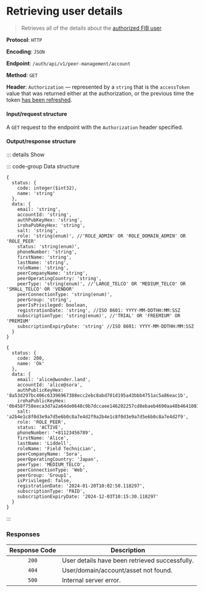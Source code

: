 # Retrieving user details

> Retrieves all of the details about the [authorized FIB user](../auth-controller/authorizing-a-user-in-the-system.md).

**Protocol**: `HTTP`

**Encoding**: `JSON`

**Endpoint**: `/auth/api/v1/peer-management/account`

**Method**: `GET`

**Header**: `Authorization` — represented by a `string` that is the `accessToken` value that was returned either at the authorization, or the previous time the token [has been refreshed](../auth-controller/refreshing-authentication-tokens.md).

#### Input/request structure

A `GET` request to the endpoint with the `Authorization` header specified.

#### Output/response structure

::: details Show

::: code-group Data structure

```json5 [Structure]
{
  status: {
    code: integer($int32),
    name: 'string'
  },
  data: {
    email: 'string',
    accountId: 'string',
    authPubKeyHex: 'string',
    irohaPubKeyHex: 'string',
    salt: 'string',
    role: 'string(enum)', //'ROLE_ADMIN' OR 'ROLE_DOMAIN_ADMIN' OR 'ROLE_PEER'
    status: 'string(enum)',
    phoneNumber: 'string',
    firstName: 'string',
    lastName: 'string',
    roleName: 'string',
    peerCompanyName: 'string',
    peerOperatingCountry: 'string',
    peerType: 'string(enum)', //'LARGE_TELCO' OR 'MEDIUM_TELCO' OR 'SMALL_TELCO' OR 'VENDOR'
    peerConnectionType: 'string(enum)',
    peerGroup: 'string',
    peerIsPrivileged: boolean,
    registrationDate: 'string', //ISO 8601: YYYY-MM-DDTHH:MM:SSZ
    subscriptionType: 'string(enum)', //'TRIAL' OR 'FREEMIUM' OR 'PREMIUM'
    subscriptionExpiryDate: 'string' //ISO 8601: YYYY-MM-DDTHH:MM:SSZ
  }
}
```

```json5 [Example]
{
  status: {
    code: 200,
    name: 'Ok'
  },
  data: {
    email: 'alice@wonder.land',
    accountId: 'alice@sora',
    authPublicKeyHex: '8a53d297bc406c63396967388ecc2ebc8abd701d195a43bbb4751ac5a86eac1b',
    irohaPublicKeyHex: '0b458f758eeca3d7a2a64de0648c9b7dccaee146202257cd8ebaeb4690aa48b464108111d8cf0e7f3b0ace1b51dcda89e76d372233514f324e00d64c6b899c0e',
    salt: 'a2b4e1c8f0d3e9a7d5e6b0c8a7e4d2f9a2b4e1c8f0d3e9a7d5e6b0c8a7e4d2f9',
    role: 'ROLE_PEER',
    status: 'ACTIVE',
    phoneNumber: '+81123456789',
    firstName: 'Alice',
    lastName: 'Liddell',
    roleName: 'Field Technician',
    peerCompanyName: 'Sora',
    peerOperatingCountry: 'Japan',
    peerType: 'MEDIUM_TELCO',
    peerConnectionType: 'Web',
    peerGroup: 'Group1',
    isPrivileged: false,
    registrationDate: '2024-01-20T10:02:50.118297',
    subscriptionType: 'PAID',
    subscriptionExpiryDate: '2024-12-03T10:15:30.118297'
  }
}
```

:::

### Responses

| Response Code | Description                                    |
| :-----------: | ---------------------------------------------- |
|     `200`     | User details have been retrieved successfully. |
|     `404`     | User/domain/account/asset not found.           |
|     `500`     | Internal server error.                         |
